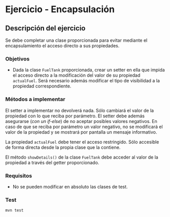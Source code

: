 # Ejercicio - Encapsulación
## Descripción del ejercicio
Se debe completar una clase proporcionada para evitar mediante el encapsulamiento el acceso directo a sus propiedades.

### Objetivos
* Dada la clase ``FuelTank`` proporcionada, crear un setter en ella que impida el acceso directo a la modificación del valor de su
  propiedad ``actualFuel``. Será necesario además modificar el tipo de visibilidad a la propiedad correspondiente.

### Métodos a implementar
El setter a implementar no devolverá nada. Sólo cambiará el valor de la propiedad con lo que reciba por parámetro.
El setter debe además asegurarse (*con un if-else*) de no aceptar posibles valores negativos. En caso de que se reciba por parámetro un
valor negativo, no se modificará el valor de la propiedad y se mostrará por pantalla un mensaje informativo.

La propiedad ``actualFuel`` debe tener el acceso restringido. Sólo accesible de forma directa desde la propia clase que la contiene.

El método ``showDetails()`` de la clase ``FuelTank`` debe acceder al valor de la propiedad a través del getter proporcionado.

### Requisitos
* No se pueden modificar en absoluto las clases de test.

### Test

```
mvn test
```

